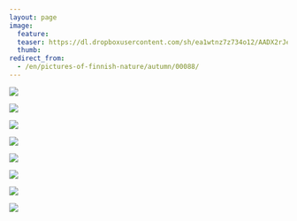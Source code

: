 ```yaml
---
layout: page
image:
  feature:
  teaser: https://dl.dropboxusercontent.com/sh/ea1wtnz7z734o12/AADX2rJe67fXocTKq1DTCECIa/luontokuvat/syksy/3/DS42357-245px.jpg
  thumb:
redirect_from:
  - /en/pictures-of-finnish-nature/autumn/00088/
---
```


[![](https://dl.dropboxusercontent.com/sh/ea1wtnz7z734o12/AABFbCDy37vvezA-FIrhHjVGa/luontokuvat/syksy/3/DS42362-800px.jpg)](https://dl.dropboxusercontent.com/sh/ea1wtnz7z734o12/AAAHgVVV2s28QVIQAR-hET_6a/luontokuvat/syksy/3/DS42362.jpg)

[![](https://dl.dropboxusercontent.com/sh/ea1wtnz7z734o12/AAALwy-TCnOCDxUBO39QDqY-a/luontokuvat/syksy/3/DS42375-800px.jpg)](https://dl.dropboxusercontent.com/sh/ea1wtnz7z734o12/AAAA7S9NbDWXZctFPYRFolMta/luontokuvat/syksy/3/DS42375.jpg)

[![](https://dl.dropboxusercontent.com/sh/ea1wtnz7z734o12/AAAdBqj7QI3VtnZz7_ppDdbra/luontokuvat/syksy/3/DS42356-800px.jpg)](https://dl.dropboxusercontent.com/sh/ea1wtnz7z734o12/AAB0o_v4SFwVDgjdyFEB07x_a/luontokuvat/syksy/3/DS42356.jpg)

[![](https://dl.dropboxusercontent.com/sh/ea1wtnz7z734o12/AAC6ibBNLq-bBMbt11ExtYRGa/luontokuvat/syksy/3/DS42357-800px.jpg)](https://dl.dropboxusercontent.com/sh/ea1wtnz7z734o12/AAAZ-62wFgP96NCVwEe2ng4Ia/luontokuvat/syksy/3/DS42357.jpg)

[![](https://dl.dropboxusercontent.com/sh/ea1wtnz7z734o12/AABswk0EaYhwiPGFd6y-gu8Ka/luontokuvat/syksy/3/DS42358-800px.jpg)](https://dl.dropboxusercontent.com/sh/ea1wtnz7z734o12/AAC1xAZu9Ya84nNzEDLu2DCAa/luontokuvat/syksy/3/DS42358.jpg)

[![](https://dl.dropboxusercontent.com/sh/ea1wtnz7z734o12/AACMhHeN58nDRipVEpYL9yt3a/luontokuvat/syksy/3/DS42365-800px.jpg)](https://dl.dropboxusercontent.com/sh/ea1wtnz7z734o12/AAA479-q_12cWkVG8d7xwblSa/luontokuvat/syksy/3/DS42365.jpg)

[![](https://dl.dropboxusercontent.com/sh/ea1wtnz7z734o12/AACv73-MsfhgPOJDlP0FJz9Ja/luontokuvat/syksy/3/DS42366-800px.jpg)](https://dl.dropboxusercontent.com/sh/ea1wtnz7z734o12/AAD9tRW7lcYO_WwvmUkBlwqza/luontokuvat/syksy/3/DS42366.jpg)

[![](https://dl.dropboxusercontent.com/sh/ea1wtnz7z734o12/AAAUwxAhjI4ZIPLhVJ_pYu2ba/luontokuvat/syksy/3/DS42368-800px.jpg)](https://dl.dropboxusercontent.com/sh/ea1wtnz7z734o12/AAArO4tccwnbI_EhnFlCJHB1a/luontokuvat/syksy/3/DS42368.jpg)
